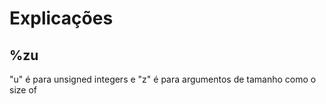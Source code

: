 # Explicações

## %zu
"u" é para unsigned integers e "z" é para argumentos de tamanho como o size of
